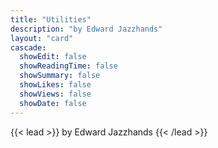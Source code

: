 ```yaml
---
title: "Utilities"
description: "by Edward Jazzhands"
layout: "card"
cascade:
  showEdit: false
  showReadingTime: false
  showSummary: false
  showLikes: false
  showViews: false
  showDate: false
---
```


{{< lead >}}
by Edward Jazzhands
{{< /lead >}}
